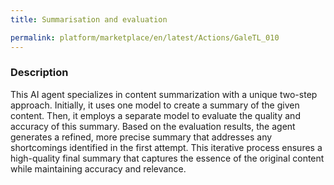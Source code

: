 ```yaml
---
title: Summarisation and evaluation

permalink: platform/marketplace/en/latest/Actions/GaleTL_010
---
```

### Description

This AI agent specializes in content summarization with a unique two-step approach. Initially, it uses one model to create a summary of the given content. Then, it employs a separate model to evaluate the quality and accuracy of this summary. Based on the evaluation results, the agent generates a refined, more precise summary that addresses any shortcomings identified in the first attempt. This iterative process ensures a high-quality final summary that captures the essence of the original content while maintaining accuracy and relevance.